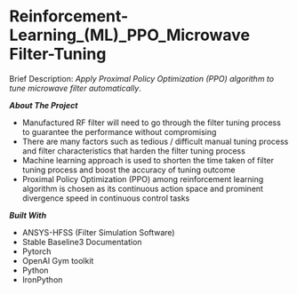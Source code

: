 # Reinforcement-Learning_(ML)_PPO_Microwave Filter-Tuning
Brief Description: _Apply Proximal Policy Optimization (PPO) algorithm to tune microwave filter automatically_.<br />




**_About The Project_**<br />
- Manufactured RF filter will need to go through the filter tuning process to guarantee the performance without compromising
- There are many factors such as tedious / difficult manual tuning process and filter characteristics that harden the filter tuning process
- Machine learning approach is used to shorten the time taken of filter tuning process and boost the accuracy of tuning outcome
- Proximal Policy Optimization (PPO) among reinforcement learning algorithm is chosen as its continuous action space and prominent divergence speed in continuous control tasks





**_Built With_**<br />
- ANSYS-HFSS (Filter Simulation Software)
- Stable Baseline3 Documentation
- Pytorch
- OpenAI Gym toolkit
- Python 
- IronPython 
